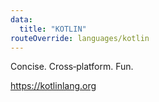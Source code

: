 ```yaml
---
data:
  title: "KOTLIN"
routeOverride: languages/kotlin
---
```


Concise. Cross‑platform. Fun.

<https://kotlinlang.org>

